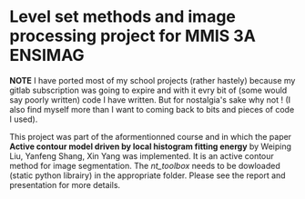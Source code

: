 # Level set methods and image processing project for MMIS 3A ENSIMAG

**NOTE** I have ported most of my school projects (rather hastely) because my gitlab subscription was going to expire and with it evry bit of (some would say poorly written) code I have written. But for nostalgia's sake why not ! (I also find myself more than I want to coming back to bits and pieces of code I used).

This project was part of the aformentionned course and in which the paper **Active contour model driven by local histogram fitting energy** by Weiping Liu, Yanfeng Shang, Xin Yang was implemented. It is an active contour method for image segmentation. The *nt_toolbox* needs to be dowloaded (static python librairy) in the appropriate folder. Please see the report and presentation for more details.

